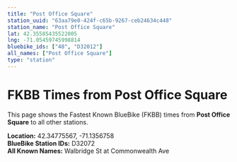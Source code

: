 ```yaml
---
title: "Post Office Square"
station_uuid: "63aa79e0-424f-c65b-9267-ceb24634c448"
station_name: "Post Office Square"
lat: 42.35585435522005
lng: -71.05459745998814
bluebike_ids: ["48", "D32012"]
all_names: ["Post Office Square"]
type: "station"
---
```


# FKBB Times from Post Office Square

This page shows the Fastest Known BlueBike (FKBB) times from **Post Office Square** to all other stations.

**Location:** 42.34775567, -71.1356758  
**BlueBike Station IDs:** D32072  
**All Known Names:** Walbridge St at Commonwealth Ave

